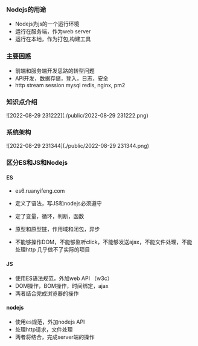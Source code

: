 ### Nodejs的用途
- Nodejs为js的一个运行环境
- 运行在服务端，作为web server
- 运行在本地，作为打包,构建工具

### 主要困惑
- 前端和服务端开发思路的转型问题
- API开发，数据存储，登入，日志，安全
- http stream session mysql redis, nginx, pm2

### 知识点介绍

![2022-08-29 231222](./public/2022-08-29 231222.png)

###  系统架构

![2022-08-29 231344](./public/2022-08-29 231344.png)

### 区分ES和JS和Nodejs

#### ES

- es6.ruanyifeng.com

- 定义了语法，写JS和nodejs必须遵守
- 定了变量，循环，判断，函数
- 原型和原型链，作用域和闭包，异步
- 不能够操作DOM，不能够监听click，不能够发送ajax，不能文件处理，不能处理http 几乎做不了实际的项目

#### JS

- 使用ES语法规范，外加web API （w3c）
- DOM操作，BOM操作，时间绑定，ajax
- 两者结合完成浏览器的操作

#### nodejs

- 使用es规范，外加nodejs API
- 处理http请求，文件处理
- 两者将结合，完成server端的操作